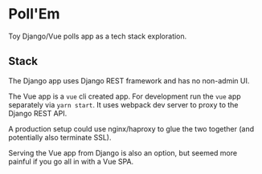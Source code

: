 # Poll'Em

Toy Django/Vue polls app as a tech stack exploration.

## Stack

The Django app uses Django REST framework and has no non-admin UI.

The Vue app is a `vue` cli created app. For development run the `vue` app
separately via `yarn start`. It uses webpack dev server to proxy to the Django
REST API.

A production setup could use nginx/haproxy to glue the two together (and
potentially also terminate SSL).

Serving the Vue app from Django is also an option, but seemed more painful if
you go all in with a Vue SPA.
